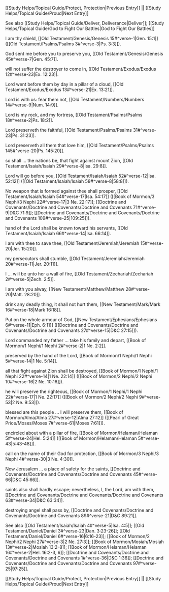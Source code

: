 [[Study Helps/Topical Guide/Protect, Protection|Previous Entry]]  ||  [[Study Helps/Topical Guide/Proud|Next Entry]]

 See also [[Study Helps/Topical Guide/Deliver, Deliverance|Deliver]]; [[Study Helps/Topical Guide/God to Fight Our Battles|God to Fight Our Battles]]

 I am thy shield, [[Old Testament/Genesis/Genesis 15#^verse-1|Gen. 15:1]] ([[Old Testament/Psalms/Psalms 3#^verse-3|Ps. 3:3]]).

 God sent me before you to preserve you, [[Old Testament/Genesis/Genesis 45#^verse-7|Gen. 45:7]].

 will not suffer the destroyer to come in, [[Old Testament/Exodus/Exodus 12#^verse-23|Ex. 12:23]].

 Lord went before them by day in a pillar of a cloud, [[Old Testament/Exodus/Exodus 13#^verse-21|Ex. 13:21]].

 Lord is with us: fear them not, [[Old Testament/Numbers/Numbers 14#^verse-9|Num. 14:9]].

 Lord is my rock, and my fortress, [[Old Testament/Psalms/Psalms 18#^verse-2|Ps. 18:2]].

 Lord preserveth the faithful, [[Old Testament/Psalms/Psalms 31#^verse-23|Ps. 31:23]].

 Lord preserveth all them that love him, [[Old Testament/Psalms/Psalms 145#^verse-20|Ps. 145:20]].

 so shall ... the nations be, that fight against mount Zion, [[Old Testament/Isaiah/Isaiah 29#^verse-8|Isa. 29:8]].

 Lord will go before you, [[Old Testament/Isaiah/Isaiah 52#^verse-12|Isa. 52:12]] ([[Old Testament/Isaiah/Isaiah 58#^verse-8|58:8]]).

 No weapon that is formed against thee shall prosper, [[Old Testament/Isaiah/Isaiah 54#^verse-17|Isa. 54:17]] ([[Book of Mormon/3 Nephi/3 Nephi 22#^verse-17|3 Ne. 22:17]]; [[Doctrine and Covenants/Doctrine and Covenants/Doctrine and Covenants 71#^verse-9|D&C 71:9]]; [[Doctrine and Covenants/Doctrine and Covenants/Doctrine and Covenants 109#^verse-25|109:25]]).

 hand of the Lord shall be known toward his servants, [[Old Testament/Isaiah/Isaiah 66#^verse-14|Isa. 66:14]].

 I am with thee to save thee, [[Old Testament/Jeremiah/Jeremiah 15#^verse-20|Jer. 15:20]].

 my persecutors shall stumble, [[Old Testament/Jeremiah/Jeremiah 20#^verse-11|Jer. 20:11]].

 I ... will be unto her a wall of fire, [[Old Testament/Zechariah/Zechariah 2#^verse-5|Zech. 2:5]].

 I am with you alway, [[New Testament/Matthew/Matthew 28#^verse-20|Matt. 28:20]].

 drink any deadly thing, it shall not hurt them, [[New Testament/Mark/Mark 16#^verse-18|Mark 16:18]].

 Put on the whole armour of God, [[New Testament/Ephesians/Ephesians 6#^verse-11|Eph. 6:11]] ([[Doctrine and Covenants/Doctrine and Covenants/Doctrine and Covenants 27#^verse-15|D&C 27:15]]).

 Lord commanded my father ... take his family and depart, [[Book of Mormon/1 Nephi/1 Nephi 2#^verse-2|1 Ne. 2:2]].

 preserved by the hand of the Lord, [[Book of Mormon/1 Nephi/1 Nephi 5#^verse-14|1 Ne. 5:14]].

 all that fight against Zion shall be destroyed, [[Book of Mormon/1 Nephi/1 Nephi 22#^verse-14|1 Ne. 22:14]] ([[Book of Mormon/2 Nephi/2 Nephi 10#^verse-16|2 Ne. 10:16]]).

 he will preserve the righteous, [[Book of Mormon/1 Nephi/1 Nephi 22#^verse-17|1 Ne. 22:17]] ([[Book of Mormon/2 Nephi/2 Nephi 9#^verse-53|2 Ne. 9:53]]).

 blessed are this people ... I will preserve them, [[Book of Mormon/Alma/Alma 27#^verse-12|Alma 27:12]] ([[Pearl of Great Price/Moses/Moses 7#^verse-61|Moses 7:61]]).

 encircled about with a pillar of fire, [[Book of Mormon/Helaman/Helaman 5#^verse-24|Hel. 5:24]] ([[Book of Mormon/Helaman/Helaman 5#^verse-43|5:43-48]]).

 call on the name of their God for protection, [[Book of Mormon/3 Nephi/3 Nephi 4#^verse-30|3 Ne. 4:30]].

 New Jerusalem ... a place of safety for the saints, [[Doctrine and Covenants/Doctrine and Covenants/Doctrine and Covenants 45#^verse-66|D&C 45:66]].

 saints also shall hardly escape; nevertheless, I, the Lord, am with them, [[Doctrine and Covenants/Doctrine and Covenants/Doctrine and Covenants 63#^verse-34|D&C 63:34]].

 destroying angel shall pass by, [[Doctrine and Covenants/Doctrine and Covenants/Doctrine and Covenants 89#^verse-21|D&C 89:21]].

 See also [[Old Testament/Isaiah/Isaiah 4#^verse-5|Isa. 4:5]]; [[Old Testament/Daniel/Daniel 3#^verse-23|Dan. 3:23-26]]; [[Old Testament/Daniel/Daniel 6#^verse-16|6:16-23]]; [[Book of Mormon/2 Nephi/2 Nephi 27#^verse-3|2 Ne. 27:3]]; [[Book of Mormon/Mosiah/Mosiah 13#^verse-2|Mosiah 13:2-8]]; [[Book of Mormon/Helaman/Helaman 16#^verse-2|Hel. 16:2-3, 6]]; [[Doctrine and Covenants/Doctrine and Covenants/Doctrine and Covenants 1#^verse-36|D&C 1:36]]; [[Doctrine and Covenants/Doctrine and Covenants/Doctrine and Covenants 97#^verse-25|97:25]].

[[Study Helps/Topical Guide/Protect, Protection|Previous Entry]]  ||  [[Study Helps/Topical Guide/Proud|Next Entry]]